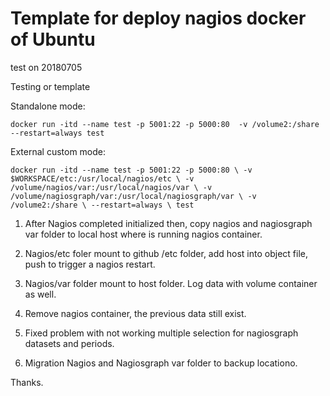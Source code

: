 # Template for deploy nagios docker of Ubuntu
test on 20180705

Testing or template

Standalone mode:

`docker run -itd --name test -p 5001:22 -p 5000:80  -v /volume2:/share --restart=always test`

External custom mode:

`docker run -itd --name test -p 5001:22 -p 5000:80 \
 -v $WORKSPACE/etc:/usr/local/nagios/etc \
 -v /volume/nagios/var:/usr/local/nagios/var \
 -v /volume/nagiosgraph/var:/usr/local/nagiosgraph/var \
 -v /volume2:/share \
 --restart=always \
 test
`

1. After Nagios completed initialized then, copy nagios and nagiosgraph var folder to local host where is running nagios container.

2. Nagios/etc foler mount to github /etc folder, add host into object file, push to trigger a nagios restart.

3. Nagios/var folder mount to host folder. Log data with volume container as well.

4. Remove nagios container, the previous data still exist.

5. Fixed problem with not working multiple selection for nagiosgraph datasets and periods. 

6. Migration Nagios and Nagiosgraph var folder to backup locationo.

Thanks.
